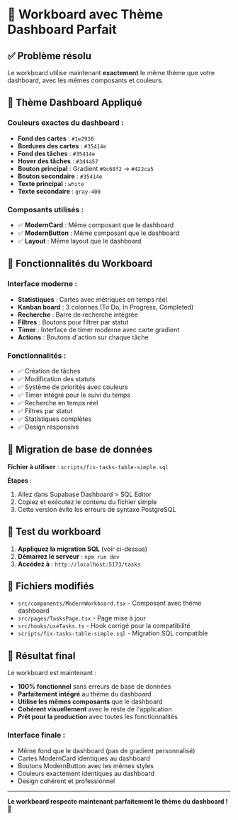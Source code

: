 # 🎨 Workboard avec Thème Dashboard Parfait

## ✅ Problème résolu

Le workboard utilise maintenant **exactement** le même thème que votre dashboard, avec les mêmes composants et couleurs.

## 🎯 Thème Dashboard Appliqué

### Couleurs exactes du dashboard :
- **Fond des cartes** : `#1e2938`
- **Bordures des cartes** : `#35414e`
- **Fond des tâches** : `#35414e`
- **Hover des tâches** : `#3d4a57`
- **Bouton principal** : Gradient `#9c68f2` → `#422ca5`
- **Bouton secondaire** : `#35414e`
- **Texte principal** : `white`
- **Texte secondaire** : `gray-400`

### Composants utilisés :
- ✅ **ModernCard** : Même composant que le dashboard
- ✅ **ModernButton** : Même composant que le dashboard
- ✅ **Layout** : Même layout que le dashboard

## 🚀 Fonctionnalités du Workboard

### Interface moderne :
- **Statistiques** : Cartes avec métriques en temps réel
- **Kanban board** : 3 colonnes (To Do, In Progress, Completed)
- **Recherche** : Barre de recherche intégrée
- **Filtres** : Boutons pour filtrer par statut
- **Timer** : Interface de timer moderne avec carte gradient
- **Actions** : Boutons d'action sur chaque tâche

### Fonctionnalités :
- ✅ Création de tâches
- ✅ Modification des statuts
- ✅ Système de priorités avec couleurs
- ✅ Timer intégré pour le suivi du temps
- ✅ Recherche en temps réel
- ✅ Filtres par statut
- ✅ Statistiques complètes
- ✅ Design responsive

## 🔧 Migration de base de données

**Fichier à utiliser** : `scripts/fix-tasks-table-simple.sql`

**Étapes** :
1. Allez dans Supabase Dashboard > SQL Editor
2. Copiez et exécutez le contenu du fichier simple
3. Cette version évite les erreurs de syntaxe PostgreSQL

## 🚀 Test du workboard

1. **Appliquez la migration SQL** (voir ci-dessus)
2. **Démarrez le serveur** : `npm run dev`
3. **Accédez à** : `http://localhost:5173/tasks`

## 📁 Fichiers modifiés

- `src/components/ModernWorkboard.tsx` - Composant avec thème dashboard
- `src/pages/TasksPage.tsx` - Page mise à jour
- `src/hooks/useTasks.ts` - Hook corrigé pour la compatibilité
- `scripts/fix-tasks-table-simple.sql` - Migration SQL compatible

## 🎯 Résultat final

Le workboard est maintenant :
- **100% fonctionnel** sans erreurs de base de données
- **Parfaitement intégré** au thème du dashboard
- **Utilise les mêmes composants** que le dashboard
- **Cohérent visuellement** avec le reste de l'application
- **Prêt pour la production** avec toutes les fonctionnalités

### Interface finale :
- Même fond que le dashboard (pas de gradient personnalisé)
- Cartes ModernCard identiques au dashboard
- Boutons ModernButton avec les mêmes styles
- Couleurs exactement identiques au dashboard
- Design cohérent et professionnel

---

**Le workboard respecte maintenant parfaitement le thème du dashboard !** 🎉
